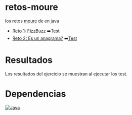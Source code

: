 # retos-moure
los retos [moure](https://www.twitch.tv/mouredev "Canal de Twitch de MoureDev") de  en java

* [Reto 1: FizzBuzz](src/main/java/com/jmd/Reto0.java) ➡️[Test](src/test/java/com/jmd/Reto0Test.java)
* [Reto 2: Es un anagrama?](src/main/java/com/jmd/Reto1.java) ➡️[Test](src/test/java/com/jmd/Reto1Test.java)

# Resultados
Los resultados del ejercicio se muestran al ejecutar los test.

# Dependencias
[![Java](https://img.shields.io/static/v1?label=java&message=17&color=blue?style=flat-square)](https://www.oracle.com/java/technologies/javase/jdk17-archive-downloads.html)
